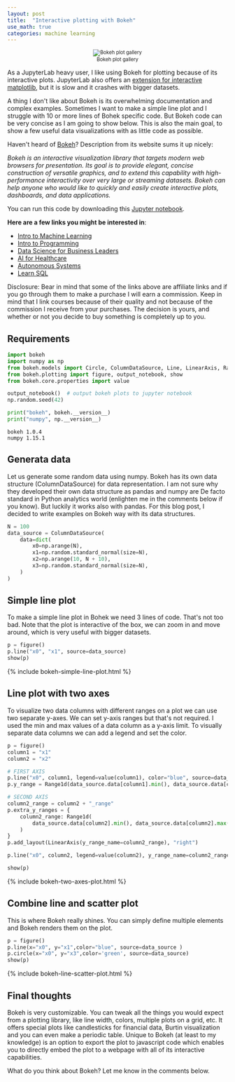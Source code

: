 ```yaml
---
layout: post
title:  "Interactive plotting with Bokeh"
use_math: true
categories: machine learning
---
```


<div style="font-size:80%; text-align:center;">
<div align="middle">
<img src="{{site.url}}/assets/images/2019-02-11-interactive-plotting-with-bokeh/bokeh.png
" alt="Bokeh plot gallery">
</div>
Bokeh plot gallery
</div>

As a JupyterLab heavy user, I like using Bokeh for plotting because of its interactive plots.
JupyterLab also offers an [extension for interactive matplotlib](https://github.com/matplotlib/jupyter-matplotlib), but it is slow and it crashes with bigger datasets.

A thing I don't like about Bokeh is its overwhelming documentation and complex examples.
Sometimes I want to make a simple line plot and I struggle with 10 or more lines of Bohek specific code. 
But Bokeh code can be very concise as I am going to show below.
This is also the main goal, to show a few useful data visualizations with as little code as possible.      

Haven't heard of [Bokeh](https://bokeh.pydata.org/en/latest/)? Description from its website sums it up nicely:

_Bokeh is an interactive visualization library that targets modern web browsers for presentation. Its goal is to provide elegant, concise construction of versatile graphics, and to extend this capability with high-performance interactivity over very large or streaming datasets. Bokeh can help anyone who would like to quickly and easily create interactive plots, dashboards, and data applications._

You can run this code by downloading this [Jupyter notebook]({{site.url}}/assets/notebooks/2019-02-11-interactive-plotting-with-bokeh.ipynb).


<b>Here are a few links you might be interested in</b>:

- [Intro to Machine Learning](https://imp.i115008.net/c/2402645/788201/11298)
- [Intro to Programming](https://imp.i115008.net/c/2402645/788200/11298)
- [Data Science for Business Leaders](https://imp.i115008.net/c/2402645/880006/11298)
- [AI for Healthcare](https://imp.i115008.net/c/2402645/824078/11298)
- [Autonomous Systems](https://imp.i115008.net/c/2402645/829912/11298)
- [Learn SQL](https://imp.i115008.net/c/2402645/828338/11298)

Disclosure: Bear in mind that some of the links above are affiliate links and if you go through them to make a purchase I will earn a commission. Keep in mind that I link courses because of their quality and not because of the commission I receive from your purchases. The decision is yours, and whether or not you decide to buy something is completely up to you.

## Requirements


```python
import bokeh
import numpy as np
from bokeh.models import Circle, ColumnDataSource, Line, LinearAxis, Range1d
from bokeh.plotting import figure, output_notebook, show
from bokeh.core.properties import value

output_notebook()  # output bokeh plots to jupyter notebook
np.random.seed(42)
```








```python
print("bokeh", bokeh.__version__)
print("numpy", np.__version__)
```

    bokeh 1.0.4
    numpy 1.15.1


## Generata data

Let us generate some random data using numpy.
Bokeh has its own data structure (ColumnDataSource) for data representation. 
I am not sure why they developed their own data structure as pandas and numpy are De facto standard in Python analytics world (enlighten me in the comments below if you know).
But luckily it works also with pandas. For this blog post, I decided to write examples on Bokeh way with its data structures.


```python
N = 100
data_source = ColumnDataSource(
    data=dict(
        x0=np.arange(N),
        x1=np.random.standard_normal(size=N),
        x2=np.arange(10, N + 10),
        x3=np.random.standard_normal(size=N),
    )
)
```

## Simple line plot

To make a simple line plot in Bohek we need 3 lines of code. That's not too bad. Note that the plot is interactive of the box, we can zoom in and move around, which is very useful with bigger datasets.


```python
p = figure()
p.line("x0", "x1", source=data_source)
show(p)
```






{% include bokeh-simple-line-plot.html %}





## Line plot with two axes

To visualize two data columns with different ranges on a plot we can use two separate y-axes. We can set y-axis ranges but that's not required. I used the min and max values of a data column as a y-axis limit.
To visually separate data columns we can add a legend and set the color.


```python
p = figure()
column1 = "x1"
column2 = "x2"

# FIRST AXIS
p.line("x0", column1, legend=value(column1), color="blue", source=data_source)
p.y_range = Range1d(data_source.data[column1].min(), data_source.data[column1].max())

# SECOND AXIS
column2_range = column2 + "_range"
p.extra_y_ranges = {
    column2_range: Range1d(
        data_source.data[column2].min(), data_source.data[column2].max()
    )
}
p.add_layout(LinearAxis(y_range_name=column2_range), "right")

p.line("x0", column2, legend=value(column2), y_range_name=column2_range, color="green",source=data_source)

show(p)
```








{% include bokeh-two-axes-plot.html %}





## Combine line and scatter plot

This is where Bokeh really shines. You can simply define multiple elements and Bokeh renders them on the plot.


```python
p = figure()
p.line(x="x0", y="x1",color="blue", source=data_source )
p.circle(x="x0", y="x3",color='green', source=data_source)
show(p)
```








{% include bokeh-line-scatter-plot.html %}





## Final thoughts

Bokeh is very customizable. You can tweak all the things you would expect from a plotting library, like line width, colors, multiple plots on a grid, etc.
It offers special plots like candlesticks for financial data, Burtin visualization and you can even make a periodic table.
Unique to Bokeh (at least to my knowledge) is an option to export the plot to javascript code which enables you to directly embed the plot to a webpage with all of its interactive capabilities.

What do you think about Bokeh? Let me know in the comments below.
